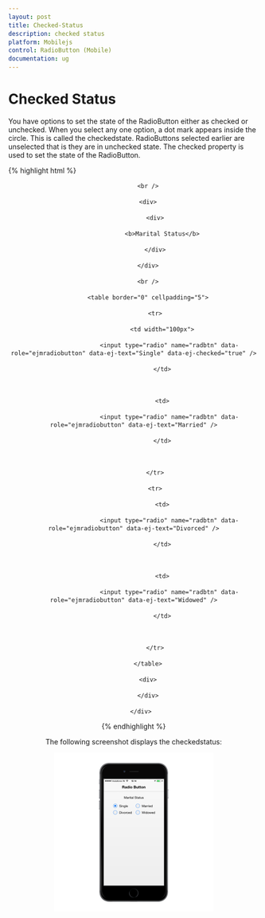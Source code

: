 ```yaml
---
layout: post
title: Checked-Status
description: checked status
platform: Mobilejs
control: RadioButton (Mobile)
documentation: ug
---
```


# Checked Status

You have options to set the state of the RadioButton either as checked or unchecked. When you select any one option, a dot mark appears inside the circle. This is called the checkedstate. RadioButtons selected earlier are unselected that is they are in unchecked state. The checked property is used to set the state of the RadioButton.

{% highlight html %}

  <div align="center">

            <br />

            <div>

                <div>

                    <b>Marital Status</b>

                </div>

            </div>

            <br />

            <table border="0" cellpadding="5">

                <tr>

                    <td width="100px">

                        <input type="radio" name="radbtn" data-role="ejmradiobutton" data-ej-text="Single" data-ej-checked="true" />

                    </td>



                    <td>

                        <input type="radio" name="radbtn" data-role="ejmradiobutton" data-ej-text="Married" />

                    </td>



                </tr>

                <tr>

                    <td>

                        <input type="radio" name="radbtn" data-role="ejmradiobutton" data-ej-text="Divorced" />

                    </td>



                    <td>

                        <input type="radio" name="radbtn" data-role="ejmradiobutton" data-ej-text="Widowed" />

                    </td>



                </tr>

            </table>

            <div>

            </div>

        </div>

{% endhighlight %}

The following screenshot displays the checkedstatus:

![](Checked-Status_images/Checked-Status_img1.png)



